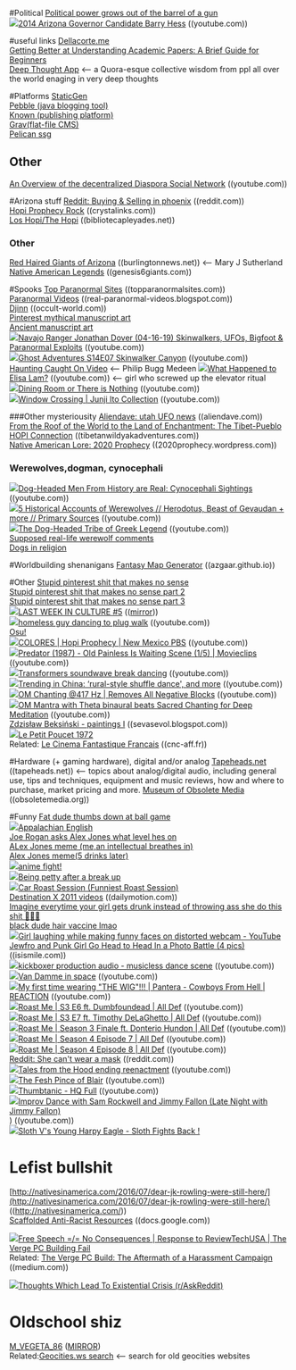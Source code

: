 

#Political
[Political power grows out of the barrel of a gun](https://en.wikipedia.org/wiki/Political_power_grows_out_of_the_barrel_of_a_gun)  
<img src="https://youtube.com/favicon.ico">[2014 Arizona Governor Candidate Barry Hess](https://www.youtube.com/watch?v=LSuOAC7jqhk)  ((youtube.com))   

#useful links
[Dellacorte.me](https://dellacorte.me/)    
[Getting Better at Understanding Academic Papers: A Brief Guide for Beginners](https://news.ycombinator.com/item?id=24383232)   
[Deep Thought App](https://www.deepthoughtapp.com/)  <-- a Quora-esque collective wisdom from ppl all over the world enaging in very deep thoughts  

#Platforms
[StaticGen](https://www.staticgen.com/)  
[Pebble (java blogging tool)](http://pebble.sourceforge.net/)  
[Known (publishing platform)](https://withknown.com/)  
[Grav(flat-file CMS)](https://getgrav.org/)  
[Pelican ssg](https://blog.getpelican.com/)  

## Other
[An Overview of the decentralized Diaspora Social Network](https://www.youtube.com/watch?v=Vgbi2jWxdbk)  ((youtube.com))  

#Arizona stuff
[Reddit: Buying & Selling in phoenix](https://www.reddit.com/r/PHXList/)  ((reddit.com))  
[Hopi Prophecy Rock](https://www.crystalinks.com/hopistonetablets.html) ((crystalinks.com))    
[Los Hopi/The Hopi](https://www.bibliotecapleyades.net/esp_leyenda_hopi.htm)  ((bibliotecapleyades.net))  

### Other
[Red Haired Giants of Arizona](https://www.burlingtonnews.net/giants_arizona.html) ((burlingtonnews.net))  <-- Mary J Sutherland   
[Native American Legends](https://www.genesis6giants.com/index.php?s=602)  ((genesis6giants.com))  

#Spooks
[Top Paranormal Sites](https://www.topparanormalsites.com/) ((topparanormalsites.com))  
[Paranormal Videos](https://real-paranormal-videos.blogspot.com/)    ((real-paranormal-videos.blogspot.com))  
[Djinn](https://occult-world.com/djinn/)  ((occult-world.com))  
[Pinterest mythical manuscript art](https://www.pinterest.com/pin/56928382781628633/)  
[Ancient manuscript art](https://www.diabloii.net/forums/threads/the-vizjereic-key-of-horazon-art-collaboration.813233/)  
<img src="https://youtube.com/favicon.ico">[Navajo Ranger Jonathan Dover (04-16-19) Skinwalkers, UFOs, Bigfoot & Paranormal Exploits](https://www.youtube.com/watch?v=oMhIaLvlw1E)  ((youtube.com))  
<img src="https://youtube.com/favicon.ico">[Ghost Adventures S14E07 Skinwalker Canyon](https://www.youtube.com/watch?v=N6uSqUrL1TQ) ((youtube.com))  
[Haunting Caught On Video](https://www.facebook.com/RealPrimePhilips/videos/1097531840279081)  <-- Philip Bugg Medeen
<img src="https://youtube.com/favicon.ico">[What Happened to Elisa Lam?](https://www.youtube.com/watch?v=aI8uuFKJkwI)  ((youtube.com)) <-- girl who screwed up the elevator ritual  
<img src="https://youtube.com/favicon.ico">[Dining Room or There is Nothing](https://www.youtube.com/watch?v=ns1SGo3WCF4)    ((youtube.com))  
<img src="https://youtube.com/favicon.ico">[Window Crossing | Junji Ito Collection](https://www.youtube.com/watch?v=lQOPFmXRvM8)    ((youtube.com))  

###Other mysteriousity
[Aliendave: utah UFO news](http://www.aliendave.com/)   ((aliendave.com))  
[From the Roof of the World to the Land of Enchantment: The Tibet-Pueblo HOPI Connection](http://www.tibetanwildyakadventures.com/tibet_hopi_connection.htm) ((tibetanwildyakadventures.com))   
[Native American Lore: 2020 Prophecy](https://2020prophecy.wordpress.com/2014/10/02/native-american-lore-2/)  ((2020prophecy.wordpress.com))  
### Werewolves,dogman, cynocephali
<img src="https://youtube.com/favicon.ico">[Dog-Headed Men From History are Real: Cynocephali Sightings](https://www.youtube.com/watch?v=G2oSbMFNDCw)  ((youtube.com))  
<img src="https://youtube.com/favicon.ico">[5 Historical Accounts of Werewolves // Herodotus, Beast of Gevaudan + more // Primary Sources](https://www.youtube.com/watch?v=9oQlsa3xdH8)       ((youtube.com))  
<img src="https://youtube.com/favicon.ico">[The Dog-Headed Tribe of Greek Legend](https://www.youtube.com/watch?v=8S3jkwoN6Kk)    ((youtube.com))  
[Supposed real-life werewolf comments](http://yourlupinelife.com/about-yll)  
[Dogs in religion](https://en.wikipedia.org/wiki/Dogs_in_religion)  

#Worldbuilding shenanigans
[Fantasy Map Generator](https://azgaar.github.io/Fantasy-Map-Generator/)  ((azgaar.github.io))  

#Other
[Stupid pinterest shit that makes no sense](https://www.pinterest.com/pin/720646377854230737/)  
[Stupid pinterest shit that makes no sense part 2](https://www.pinterest.com/pin/567523990544733132/)  
[Stupid pinterest shit that makes no sense part 3](https://www.pinterest.com/pin/762726886881405487/)  
<img src="https://youtube.com/favicon.ico">[LAST WEEK IN CULTURE #5](https://www.youtube.com/watch?v=M3vBAOAKKiw) (([mirror](https://www.bitchute.com/video/XFMmPwqKD01a/)))  
<img src="https://youtube.com/favicon.ico">[homeless guy dancing to plug walk](https://www.youtube.com/watch?v=UX3FVatYsUc)  ((youtube.com))  
[Osu!](https://en.wikipedia.org/wiki/Osu!)  
<img src="https://youtube.com/favicon.ico">[COLORES | Hopi Prophecy | New Mexico PBS](https://www.youtube.com/watch?v=p1m0nLSOHi4)      ((youtube.com))  
<img src="https://youtube.com/favicon.ico">[Predator (1987) - Old Painless Is Waiting Scene (1/5) | Movieclips](https://www.youtube.com/watch?v=wgzxSr6l9Y4) ((youtube.com))  
<img src="https://youtube.com/favicon.ico">[Transformers soundwave break dancing](https://www.youtube.com/watch?v=Af8s5XIgY_c) ((youtube.com))  
<img src="https://youtube.com/favicon.ico">[Trending in China: ‘rural-style shuffle dance', and more](https://www.youtube.com/watch?v=fIL3WMAmNEA) ((youtube.com))  
<img src="https://youtube.com/favicon.ico">[OM Chanting @417 Hz | Removes All Negative Blocks](https://www.youtube.com/watch?v=8sYK7lm3UKg) ((youtube.com))  
<img src="https://youtube.com/favicon.ico">[OM Mantra with Theta binaural beats Sacred Chanting for Deep Meditation](https://www.youtube.com/watch?v=ID7dbvPb1ec) ((youtube.com))  
[Zdzisław Beksiński - paintings I](https://sevasevol.blogspot.com/2012/02/zdzislaw-beksinski.html)  ((sevasevol.blogspot.com))  
<img src="https://youtube.com/favicon.ico">[Le Petit Poucet 1972](https://www.youtube.com/watch?v=DJ6IY_gQqPE)  
Related: [Le Cinema Fantastique Francais](http://www.cnc-aff.fr/internet_cnc/Internet/ARemplir/Fiches/fantastique/contes.html)  ((cnc-aff.fr))   

#Hardware (+ gaming hardware), digital and/or analog
[Tapeheads.net](http://www.tapeheads.net/) ((tapeheads.net))  <-- topics about analog/digital audio, including general use, tips and techniques, equipment and music reviews, how and where to purchase, market pricing and more.
[Museum of Obsolete Media](https://obsoletemedia.org/) ((obsoletemedia.org))  

#Funny
[Fat dude thumbs down at ball game](https://cdn.minds.com/fs/v1/thumbnail/1133448711852875776/xlarge//?unlock_paywall=0)  
<img src="https://youtube.com/favicon.ico">[Appalachian English](https://www.youtube.com/watch?v=03iwAY4KlIU)  
[Joe Rogan asks Alex Jones what level hes on](https://external-content.duckduckgo.com/iu/?u=https%3A%2F%2Fi.kym-cdn.com%2Fphotos%2Fimages%2Fnewsfeed%2F001%2F229%2F456%2Fb2f.jpg&f=1&nofb=1)  
[ALex Jones meme (me,an intellectual breathes in)](https://external-content.duckduckgo.com/iu/?u=https%3A%2F%2Fsayingimages.com%2Fwp-content%2Fuploads%2Falex-jones-interdimensional-vampires-memes.jpg&f=1&nofb=1)  
[Alex Jones meme(5 drinks later)](https://external-content.duckduckgo.com/iu/?u=https%3A%2F%2Fsayingimages.com%2Fwp-content%2Fuploads%2Falex-jones-memes.jpg&f=1&nofb=1)  
<img src="https://youtube.com/favicon.ico">[anime fight!](https://www.youtube.com/watch?v=E_iX_ySdEYA)  
<img src="https://youtube.com/favicon.ico">[Being petty after a break up](https://www.youtube.com/watch?v=tiEu6yx3Ch8)  
<img src="https://youtube.com/favicon.ico">[Car Roast Session (Funniest Roast Session)](https://www.youtube.com/watch?v=vTfjCwvtfgw)  
[Destination X 2011 videos](https://www.dailymotion.com/search/Destination%20X%202011/videos)  ((dailymotion.com))   
[Imagine everytime your girl gets drunk instead of throwing ass she do this shit 🤣🤣🤣](https://www.facebook.com/100008378552121/videos/2612318819057378/)  
[black dude hair vaccine lmao](https://www.facebook.com/keke.babie.79/videos/2889136034487735/)    
<img src="https://youtube.com/favicon.ico">[Girl laughing while making funny faces on distorted webcam - YouTube](https://www.youtube.com/watch?v=vGgfoqM_Xbs)  
[Jewfro and Punk Girl Go Head to Head In a Photo Battle (4 pics)](https://izismile.com/2012/11/29/jewfro_and_punk_girl_go_head_to_head_4_pics.html) ((isismile.com))  
<img src="https://youtube.com/favicon.ico">[kickboxer production audio - musicless dance scene](https://www.youtube.com/watch?v=k1ibU-nEvfs) ((youtube.com))  
<img src="https://youtube.com/favicon.ico">[Van Damme in space](https://www.youtube.com/watch?v=vYu4TPH12P4) ((youtube.com))  
<img src="https://youtube.com/favicon.ico">[My first time wearing "THE WIG"!!! | Pantera - Cowboys From Hell | REACTION](https://www.youtube.com/watch?v=EPSEf64W3GE) ((youtube.com))  
<img src="https://youtube.com/favicon.ico">[Roast Me | S3 E6 ft. Dumbfoundead | All Def](https://www.youtube.com/watch?v=gCTt6xhThX0) ((youtube.com))  
<img src="https://youtube.com/favicon.ico">[Roast Me | S3 E7 ft. Timothy DeLaGhetto | All Def](https://www.youtube.com/watch?v=uLjvOPdOLl0) ((youtube.com))  
<img src="https://youtube.com/favicon.ico">[Roast Me | Season 3 Finale ft. Donterio Hundon | All Def](https://www.youtube.com/watch?v=sk-evwwkP9Y) ((youtube.com))  
<img src="https://youtube.com/favicon.ico">[Roast Me | Season 4 Episode 7 | All Def](https://www.youtube.com/watch?v=mH93j4FY36Y) ((youtube.com))  
<img src="https://youtube.com/favicon.ico">[Roast Me | Season 4 Episode 8 | All Def](https://www.youtube.com/watch?v=kimbCk1fg4c) ((youtube.com))  
[Reddit: She can't wear a mask](https://www.reddit.com/r/FuckYouKaren/comments/hsn6ls/she_cant_wear_a_mask/) ((reddit.com))  
<img src="https://youtube.com/favicon.ico">[Tales from the Hood ending reenactment](https://www.youtube.com/watch?v=J5-DW4-dFvI) ((youtube.com))  
<img src="https://youtube.com/favicon.ico">[The Fesh Pince of Blair](https://www.youtube.com/watch?v=HeIkk6Yo0s8) ((youtube.com))  
<img src="https://youtube.com/favicon.ico">[Thumbtanic - HQ Full](https://www.youtube.com/watch?v=-Jvk-0v1C_8) ((youtube.com))  
<img src="https://youtube.com/favicon.ico">[Improv Dance with Sam Rockwell and Jimmy Fallon (Late Night with Jimmy Fallon)](https://www.youtube.com/watch?v=m8KPyk-8aYk)  
) ((youtube.com))  
<img src="https://youtube.com/favicon.ico">[Sloth V's Young Harpy Eagle - Sloth Fights Back !](https://www.youtube.com/watch?v=bTwqVn_HjXA&)  

# Lefist bullshit
[http://nativesinamerica.com/2016/07/dear-jk-rowling-were-still-here/](http://nativesinamerica.com/2016/07/dear-jk-rowling-were-still-here/)   ((http://nativesinamerica.com/))  
[Scaffolded Anti-Racist Resources](https://docs.google.com/document/d/1PrAq4iBNb4nVIcTsLcNlW8zjaQXBLkWayL8EaPlh0bc/mobilebasic) ((docs.google.com))  

<img src="https://youtube.com/favicon.ico">[Free Speech =/= No Consequences | Response to ReviewTechUSA | The Verge PC Building Fail](https://www.youtube.com/watch?v=l45mOsSgeRc)  
Related: [The Verge PC Build: The Aftermath of a Harassment Campaign](https://medium.com/p/5363ed3626b8/responses/show) ((medium.com))  

<img src="https://youtube.com/favicon.ico">[Thoughts Which Lead To Existential Crisis (r/AskReddit)](https://www.youtube.com/watch?v=TjfVeYO7rUM)   
# Oldschool shiz
[M_VEGETA_86](http://www.oocities.org/m_vegeta_86/)  ([MIRROR](https://geocities.ws/m_vegeta_86/))  
Related:[Geocities.ws search](http://geocities.ws/search/)  <-- search for old geocities websites  

